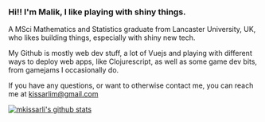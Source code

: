 ### Hi!! I'm Malik, I like playing with shiny things.

A MSci Mathematics and Statistics graduate from Lancaster University, UK, who likes building things, especially with shiny new tech.

My Github is mostly web dev stuff, a lot of Vuejs and playing with different ways to deploy web apps, like Clojurescript, as well as some game dev bits, from gamejams I occasionally do.

If you have any questions, or want to otherwise contact me, you can reach me at kissarlim@gmail.com

[![mkissarli's github stats](https://github-readme-stats.vercel.app/api?username=mkissarli&show_icons=true&theme=cobalt&count_private=true)](https://github.com/anuraghazra/github-readme-stats)

<!--[![Top Langs](https://github-readme-stats.vercel.app/api/top-langs/?username=mkissarli&layout=compact)](https://github.com/anuraghazra/github-readme-stats)-->

<!--[![ReadMe Card](https://github-readme-stats.vercel.app/api/pin/?username=anuraghazra&repo=github-readme-stats)](https://github.com/anuraghazra/github-readme-stats)-->

<!--
**Thief3/Thief3** is a ✨ _special_ ✨ repository because its `README.md` (this file) appears on your GitHub profile.

Here are some ideas to get you started:

- 🔭 I’m currently working on ...
- 🌱 I’m currently learning ...
- 👯 I’m looking to collaborate on ...
- 🤔 I’m looking for help with ...
- 💬 Ask me about ...
- 📫 How to reach me: ...
- 😄 Pronouns: ...
- ⚡ Fun fact: ...
-->
